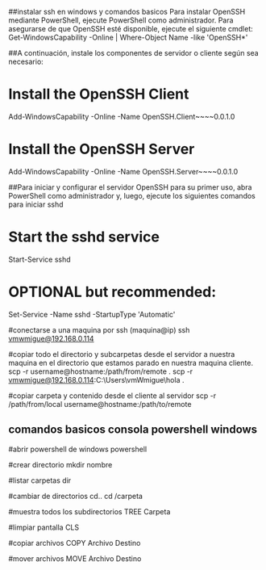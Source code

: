 ##instalar ssh en windows y comandos basicos
Para instalar OpenSSH mediante PowerShell, ejecute PowerShell como administrador. 
Para asegurarse de que OpenSSH esté disponible, ejecute el siguiente cmdlet:
Get-WindowsCapability -Online | Where-Object Name -like 'OpenSSH*'

##A continuación, instale los componentes de servidor o cliente según sea necesario:
# Install the OpenSSH Client
Add-WindowsCapability -Online -Name OpenSSH.Client~~~~0.0.1.0
# Install the OpenSSH Server
Add-WindowsCapability -Online -Name OpenSSH.Server~~~~0.0.1.0

##Para iniciar y configurar el servidor OpenSSH para su primer uso, abra PowerShell como administrador y,
luego, ejecute los siguientes comandos para iniciar sshd 
# Start the sshd service
Start-Service sshd
# OPTIONAL but recommended:
Set-Service -Name sshd -StartupType 'Automatic'

#conectarse a una maquina por ssh (maquina@ip)
ssh vmwmigue@192.168.0.114

#copiar todo el directorio y subcarpetas desde el servidor a nuestra 
maquina en el directorio que estamos parado en nuestra maquina cliente.
scp -r username@hostname:/path/from/remote .
scp -r vmwmigue@192.168.0.114:C:\Users\vmWmigue\hola .

#copiar carpeta y contenido desde el cliente al servidor
scp -r /path/from/local username@hostname:/path/to/remote

## comandos basicos consola powershell windows

#abrir powershell de windows
powershell

#crear directorio
mkdir nombre

#listar carpetas
dir

#cambiar de directorios
cd.. 
cd /carpeta


#muestra todos los subdirectorios
TREE Carpeta


#limpiar pantalla
CLS

#copiar archivos
COPY Archivo Destino

#mover archivos
MOVE Archivo Destino





